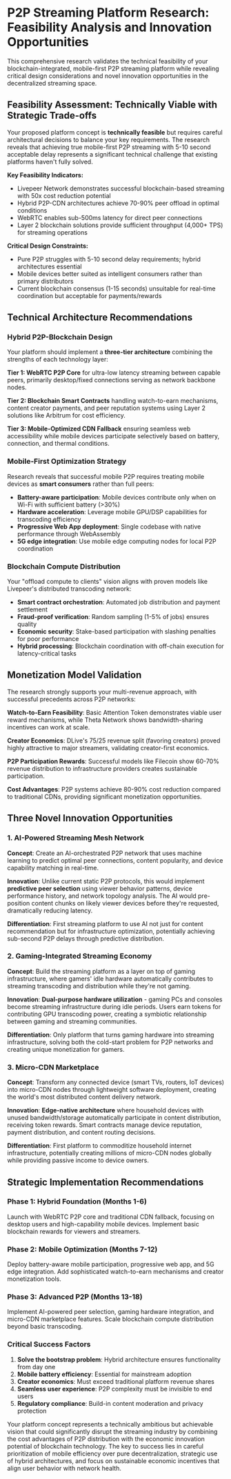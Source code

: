 # P2P Streaming Platform Research: Feasibility Analysis and Innovation Opportunities

This comprehensive research validates the technical feasibility of your blockchain-integrated, mobile-first P2P streaming platform while revealing critical design considerations and novel innovation opportunities in the decentralized streaming space.

## Feasibility Assessment: Technically Viable with Strategic Trade-offs

Your proposed platform concept is **technically feasible** but requires careful architectural decisions to balance your key requirements. The research reveals that achieving true mobile-first P2P streaming with 5-10 second acceptable delay represents a significant technical challenge that existing platforms haven't fully solved.

**Key Feasibility Indicators:**
- Livepeer Network demonstrates successful blockchain-based streaming with 50x cost reduction potential
- Hybrid P2P-CDN architectures achieve 70-90% peer offload in optimal conditions  
- WebRTC enables sub-500ms latency for direct peer connections
- Layer 2 blockchain solutions provide sufficient throughput (4,000+ TPS) for streaming operations

**Critical Design Constraints:**
- Pure P2P struggles with 5-10 second delay requirements; hybrid architectures essential
- Mobile devices better suited as intelligent consumers rather than primary distributors
- Current blockchain consensus (1-15 seconds) unsuitable for real-time coordination but acceptable for payments/rewards

## Technical Architecture Recommendations

### Hybrid P2P-Blockchain Design
Your platform should implement a **three-tier architecture** combining the strengths of each technology layer:

**Tier 1: WebRTC P2P Core** for ultra-low latency streaming between capable peers, primarily desktop/fixed connections serving as network backbone nodes.

**Tier 2: Blockchain Smart Contracts** handling watch-to-earn mechanisms, content creator payments, and peer reputation systems using Layer 2 solutions like Arbitrum for cost efficiency.

**Tier 3: Mobile-Optimized CDN Fallback** ensuring seamless web accessibility while mobile devices participate selectively based on battery, connection, and thermal conditions.

### Mobile-First Optimization Strategy
Research reveals that successful mobile P2P requires treating mobile devices as **smart consumers** rather than full peers:

- **Battery-aware participation**: Mobile devices contribute only when on Wi-Fi with sufficient battery (>30%)
- **Hardware acceleration**: Leverage mobile GPU/DSP capabilities for transcoding efficiency  
- **Progressive Web App deployment**: Single codebase with native performance through WebAssembly
- **5G edge integration**: Use mobile edge computing nodes for local P2P coordination

### Blockchain Compute Distribution
Your "offload compute to clients" vision aligns with proven models like Livepeer's distributed transcoding network:

- **Smart contract orchestration**: Automated job distribution and payment settlement
- **Fraud-proof verification**: Random sampling (1-5% of jobs) ensures quality
- **Economic security**: Stake-based participation with slashing penalties for poor performance
- **Hybrid processing**: Blockchain coordination with off-chain execution for latency-critical tasks

## Monetization Model Validation

The research strongly supports your multi-revenue approach, with successful precedents across P2P networks:

**Watch-to-Earn Feasibility**: Basic Attention Token demonstrates viable user reward mechanisms, while Theta Network shows bandwidth-sharing incentives can work at scale.

**Creator Economics**: DLive's 75/25 revenue split (favoring creators) proved highly attractive to major streamers, validating creator-first economics.

**P2P Participation Rewards**: Successful models like Filecoin show 60-70% revenue distribution to infrastructure providers creates sustainable participation.

**Cost Advantages**: P2P systems achieve 80-90% cost reduction compared to traditional CDNs, providing significant monetization opportunities.

## Three Novel Innovation Opportunities

### 1. AI-Powered Streaming Mesh Network
**Concept**: Create an AI-orchestrated P2P network that uses machine learning to predict optimal peer connections, content popularity, and device capability matching in real-time.

**Innovation**: Unlike current static P2P protocols, this would implement **predictive peer selection** using viewer behavior patterns, device performance history, and network topology analysis. The AI would pre-position content chunks on likely viewer devices before they're requested, dramatically reducing latency.

**Differentiation**: First streaming platform to use AI not just for content recommendation but for infrastructure optimization, potentially achieving sub-second P2P delays through predictive distribution.

### 2. Gaming-Integrated Streaming Economy
**Concept**: Build the streaming platform as a layer on top of gaming infrastructure, where gamers' idle hardware automatically contributes to streaming transcoding and distribution while they're not gaming.

**Innovation**: **Dual-purpose hardware utilization** - gaming PCs and consoles become streaming infrastructure during idle periods. Users earn tokens for contributing GPU transcoding power, creating a symbiotic relationship between gaming and streaming communities.

**Differentiation**: Only platform that turns gaming hardware into streaming infrastructure, solving both the cold-start problem for P2P networks and creating unique monetization for gamers.

### 3. Micro-CDN Marketplace
**Concept**: Transform any connected device (smart TVs, routers, IoT devices) into micro-CDN nodes through lightweight software deployment, creating the world's most distributed content delivery network.

**Innovation**: **Edge-native architecture** where household devices with unused bandwidth/storage automatically participate in content distribution, receiving token rewards. Smart contracts manage device reputation, payment distribution, and content routing decisions.

**Differentiation**: First platform to commoditize household internet infrastructure, potentially creating millions of micro-CDN nodes globally while providing passive income to device owners.

## Strategic Implementation Recommendations

### Phase 1: Hybrid Foundation (Months 1-6)
Launch with WebRTC P2P core and traditional CDN fallback, focusing on desktop users and high-capability mobile devices. Implement basic blockchain rewards for viewers and streamers.

### Phase 2: Mobile Optimization (Months 7-12)  
Deploy battery-aware mobile participation, progressive web app, and 5G edge integration. Add sophisticated watch-to-earn mechanisms and creator monetization tools.

### Phase 3: Advanced P2P (Months 13-18)
Implement AI-powered peer selection, gaming hardware integration, and micro-CDN marketplace features. Scale blockchain compute distribution beyond basic transcoding.

### Critical Success Factors
1. **Solve the bootstrap problem**: Hybrid architecture ensures functionality from day one
2. **Mobile battery efficiency**: Essential for mainstream adoption  
3. **Creator economics**: Must exceed traditional platform revenue shares
4. **Seamless user experience**: P2P complexity must be invisible to end users
5. **Regulatory compliance**: Build-in content moderation and privacy protection

Your platform concept represents a technically ambitious but achievable vision that could significantly disrupt the streaming industry by combining the cost advantages of P2P distribution with the economic innovation potential of blockchain technology. The key to success lies in careful prioritization of mobile efficiency over pure decentralization, strategic use of hybrid architectures, and focus on sustainable economic incentives that align user behavior with network health.